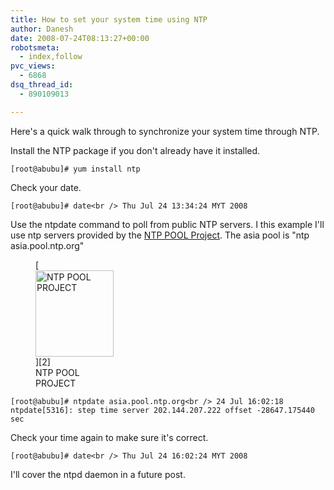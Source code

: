 ```yaml
---
title: How to set your system time using NTP
author: Danesh
date: 2008-07-24T08:13:27+00:00
robotsmeta:
  - index,follow
pvc_views:
  - 6868
dsq_thread_id:
  - 890109013

---
```

Here's a quick walk through to synchronize your system time through NTP.

Install the NTP package if you don't already have it installed.

`[root@abubu]# yum install ntp`

Check your date.

`[root@abubu]# date<br />
Thu Jul 24 13:34:24 MYT 2008`

Use the ntpdate command to poll from public NTP servers. I this example I'll use ntp servers provided by the [NTP POOL Project][1]. The asia pool is "ntp asia.pool.ntp.org"

<figure style="width: 125px" class="wp-caption alignnone">[<img loading="lazy" title="NTP POOL PROJECT" src="http://st.ntppool.net/images/logo.v1.png" alt="NTP POOL PROJECT" width="125" height="138" />][2]<figcaption class="wp-caption-text">NTP POOL PROJECT</figcaption></figure>

`[root@abubu]# ntpdate asia.pool.ntp.org<br />
24 Jul 16:02:18 ntpdate[5316]: step time server 202.144.207.222 offset -28647.175440 sec`

Check your time again to make sure it's correct.

`[root@abubu]# date<br />
Thu Jul 24 16:02:24 MYT 2008`

I'll cover the ntpd daemon in a future post.

 [1]: http://www.pool.ntp.org/zone/asia
 [2]: http://www.pool.ntp.org